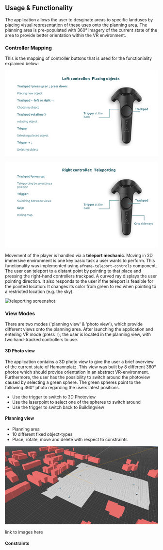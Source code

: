 
## Usage & Functionality
The application allows the user to desginate areas to specific landuses by
placing visual representation of these uses onto the planning area.
The planning area is pre-populated with 360° imagery of the current state of
the area to provide better orientation within the VR environment.

### Controller Mapping
This is the mapping of controller buttons that is used for the functioniality
explained below:

![left hand](left-controller.png)

![right hand](right-controller.png)

Movement of the player is handled via a **teleport mechanic**.
Moving in 3D immersive environment is one key basic task a user wants to
perform. This functionality was implemented using `aframe-teleport-controls`
component. The user can teleport to a distant point by pointing to that place
and pressing the right-hand controllers trackpad.
A curved ray displays the user pointing direction. It also responds to the user
if the teleport is feasible for the pointed location: It changes its color
from green to red when pointing to a restricted location (e.g. the sky).

![teleporting screenshot](TODO)

### View Modes
There are two modes ('planning view' & 'photo view'), which provide different
views onto the planning area.
After launching the application and entering VR mode (press `f`), the user is
located in the planning view, with two hand-tracked controllers to use.

#### 3D Photo view
The application contains a 3D photo view to give the user a brief overview of
the current state of Hamannplatz. This view was built by 8 different 360° photos
which should provide orientation in an abstract VR-environment. Furthermore, the
user has the possibility to switch around the photoview caused by selecting a
green sphere. The green spheres point to the following  360° photo regarding the
users latest positions.

* Use the trigger to switch to 3D Photoview
* Use the laserpoint to select one of the spheres to switch around
* Use the trigger to switch back to Buildingview

#### Planning view
* Planning area
* 10 different fixed object-types
* Place, rotate, move and delete with respect to constraints

![area of interest screenshot](aoi.png)

link to images here

#### Constraints
